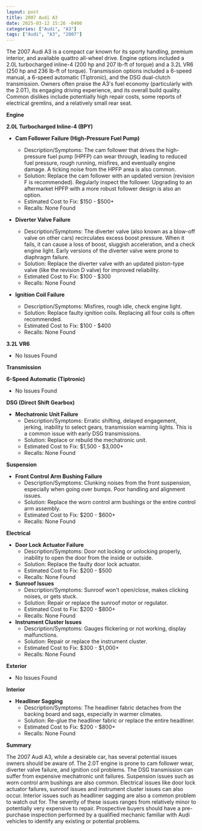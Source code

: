 ```yaml
---
layout: post
title: 2007 Audi A3
date: 2025-03-12 15:26 -0400
categories: ["Audi", "A3"]
tags: ["Audi", "A3", "2007"]
---
```

The 2007 Audi A3 is a compact car known for its sporty handling, premium interior, and available quattro all-wheel drive. Engine options included a 2.0L turbocharged inline-4 (200 hp and 207 lb-ft of torque) and a 3.2L VR6 (250 hp and 236 lb-ft of torque). Transmission options included a 6-speed manual, a 6-speed automatic (Tiptronic), and the DSG dual-clutch transmission. Owners often praise the A3's fuel economy (particularly with the 2.0T), its engaging driving experience, and its overall build quality. Common dislikes include potentially high repair costs, some reports of electrical gremlins, and a relatively small rear seat.

**Engine**

**2.0L Turbocharged Inline-4 (BPY)**

*   **Cam Follower Failure (High-Pressure Fuel Pump)**
    *   Description/Symptoms: The cam follower that drives the high-pressure fuel pump (HPFP) can wear through, leading to reduced fuel pressure, rough running, misfires, and eventually engine damage. A ticking noise from the HPFP area is also common.
    *   Solution: Replace the cam follower with an updated version (revision F is recommended). Regularly inspect the follower. Upgrading to an aftermarket HPFP with a more robust follower design is also an option.
    *   Estimated Cost to Fix: $150 - $500+
    *   Recalls: None Found

*   **Diverter Valve Failure**
    *   Description/Symptoms: The diverter valve (also known as a blow-off valve on other cars) recirculates excess boost pressure. When it fails, it can cause a loss of boost, sluggish acceleration, and a check engine light. Early versions of the diverter valve were prone to diaphragm failure.
    *   Solution: Replace the diverter valve with an updated piston-type valve (like the revision D valve) for improved reliability.
    *   Estimated Cost to Fix: $100 - $300
    *   Recalls: None Found

*   **Ignition Coil Failure**
    *   Description/Symptoms: Misfires, rough idle, check engine light.
    *   Solution: Replace faulty ignition coils. Replacing all four coils is often recommended.
    *   Estimated Cost to Fix: $100 - $400
    *   Recalls: None Found

**3.2L VR6**

* No Issues Found

**Transmission**

**6-Speed Automatic (Tiptronic)**
* No Issues Found

**DSG (Direct Shift Gearbox)**

*   **Mechatronic Unit Failure**
    *   Description/Symptoms: Erratic shifting, delayed engagement, jerking, inability to select gears, transmission warning lights. This is a common issue with early DSG transmissions.
    *   Solution: Replace or rebuild the mechatronic unit.
    *   Estimated Cost to Fix: $1,500 - $3,000+
    *   Recalls: None Found

**Suspension**

*   **Front Control Arm Bushing Failure**
    *   Description/Symptoms: Clunking noises from the front suspension, especially when going over bumps. Poor handling and alignment issues.
    *   Solution: Replace the worn control arm bushings or the entire control arm assembly.
    *   Estimated Cost to Fix: $200 - $600+
    *   Recalls: None Found

**Electrical**

*   **Door Lock Actuator Failure**
    *   Description/Symptoms: Door not locking or unlocking properly, inability to open the door from the inside or outside.
    *   Solution: Replace the faulty door lock actuator.
    *   Estimated Cost to Fix: $200 - $500
    *   Recalls: None Found
*   **Sunroof Issues**
    *   Description/Symptoms: Sunroof won't open/close, makes clicking noises, or gets stuck.
    *   Solution: Repair or replace the sunroof motor or regulator.
    *   Estimated Cost to Fix: $200 - $800+
    *   Recalls: None Found
*   **Instrument Cluster Issues**
    *   Description/Symptoms: Gauges flickering or not working, display malfunctions.
    *   Solution: Repair or replace the instrument cluster.
    *   Estimated Cost to Fix: $300 - $1,000+
    *   Recalls: None Found

**Exterior**

* No Issues Found

**Interior**

*   **Headliner Sagging**
    *   Description/Symptoms: The headliner fabric detaches from the backing board and sags, especially in warmer climates.
    *   Solution: Re-glue the headliner fabric or replace the entire headliner.
    *   Estimated Cost to Fix: $200 - $800+
    *   Recalls: None Found

**Summary**

The 2007 Audi A3, while a desirable car, has several potential issues owners should be aware of. The 2.0T engine is prone to cam follower wear, diverter valve failure, and ignition coil problems. The DSG transmission can suffer from expensive mechatronic unit failures. Suspension issues such as worn control arm bushings are also common. Electrical issues like door lock actuator failures, sunroof issues and instrument cluster issues can also occur. Interior issues such as headliner sagging are also a common problem to watch out for. The severity of these issues ranges from relatively minor to potentially very expensive to repair. Prospective buyers should have a pre-purchase inspection performed by a qualified mechanic familiar with Audi vehicles to identify any existing or potential problems.

